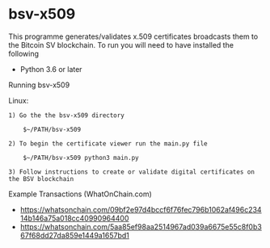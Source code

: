 # bsv-x509
This programme generates/validates  x.509 certificates broadcasts them to the Bitcoin SV blockchain.
To run you will need to have installed the following

* Python 3.6 or later

Running bsv-x509

Linux:

    1) Go the the bsv-x509 directory

        $~/PATH/bsv-x509

    2) To begin the certificate viewer run the main.py file 

        $~/PATH/bsv-x509 python3 main.py

    3) Follow instructions to create or validate digital certificates on the BSV blockchain

Example Transactions (WhatOnChain.com)

* https://whatsonchain.com/09bf2e97d4bccf6f76fec796b1062af496c23414b146a75a018cc40990964400
* https://whatsonchain.com/5aa85ef98aa2514967ad039a6675e55c8f0b367f68dd27da859e1449a1657bd1

